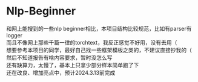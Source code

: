 # Nlp-Beginner
和网上能搜到的一些nlp beginner相比，本项目结构比较规范，比如有parser有logger  
而且不像网上那些千篇一律的torchtext，我反正感觉不好用，没有去用（  
想要参考本项目的同学，最好自己找一些框架模板之类的，不建议直接抄我的（  
然后不知道报告有啥内容要求，暂时没怎么写  
还有缺算力，太慢了，基本上只拿少部分样本简单跑了下  
还在改良、增加亮点中，预计2024.3.13前完成  
